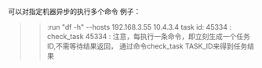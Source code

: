 
可以对指定机器异步的执行多个命令
例子：
>>:run "df -h" --hosts 192.168.3.55 10.4.3.4
task id: 45334
>>: check_task 45334
>>:
注意，每执行一条命令，即立刻生成一个任务ID,不需等待结果返回，
通过命令check_task TASK_ID来得到任务结果